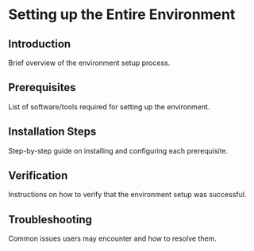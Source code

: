 # Setting up the Entire Environment

## Introduction
Brief overview of the environment setup process.

## Prerequisites
List of software/tools required for setting up the environment.

## Installation Steps
Step-by-step guide on installing and configuring each prerequisite.

## Verification
Instructions on how to verify that the environment setup was successful.

## Troubleshooting
Common issues users may encounter and how to resolve them.
